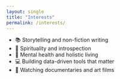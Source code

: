 ```yaml
---
layout: single
title: "Interests"
permalink: /interests/
---
```


- 📚 Storytelling and non-fiction writing
- 🧘 Spirituality and introspection
- 🌱 Mental health and holistic living
- 💻 Building data-driven tools that matter
- 🎥 Watching documentaries and art films
